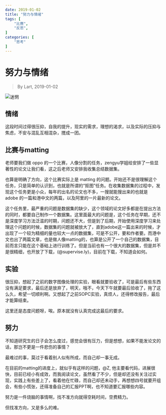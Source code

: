 ```yaml
---
date: 2019-01-02
title: "努力与情绪"
tags: [
    "比赛",
    "反思",
]
categories: [
    "思考"
]
---
```


# 努力与情绪

> By Lart, 2019-01-02

![迷惘](https://images.unsplash.com/photo-1534950581589-28511e00ed67?ixlib=rb-1.2.1&ixid=eyJhcHBfaWQiOjEyMDd9&auto=format&fit=crop&w=736&q=80)

## 情绪

这段时间过得很压抑，自我的提升，现实的需求，理想的渴求，以及实际的压抑与焦虑，不安与混乱互相混杂，搅成一团。

## 比赛与matting

老师要我们做 oppo 的一个比赛，人像分割的任务，zengyu学姐给安排了一些显著性的论文让我们看，这之后老师又安排我收集总结数据集。

也算是明确了方向，这个比赛实际上是 matting 的问题。开始还不是很理解这个任务，只是简单的认识到，也就是所谓的“抠图”任务。在收集数据集的过程中，发现这个任务更是小众，每年的出名的论文也不多，一搜就能搜出来的也就是 adobe 的一篇和港中文的两篇，以及阿里的一片最新的论文。

这个任务里，最严重的问题是数据集的缺少，这个领域的论文好多都是在提出方法的同时，都要自己制作一个数据集。这里面最大的问题是，这个任务在早期，还不是深度学习方法泛滥的时期，问题还不大，但是到了后期，开始使用深度学习来处理这个问题的时候，数据集的问题就被放大了，直到adobe这一篇出来的时候，才出现了一个较为精细的量也较大一点的数据集，可是不公开，要和作者要。而港中文也出了两篇文章，也是做人像matting的，也算是公开了一个自己的数据集，目前而言只能在这个基础上进行训练了。但是当前也有一个很大的数据集，但是并不是很精细，也开放了下载，(@supervise.ly)，目前在下载，不知道会如何。

## 实验

很压抑，想起了之前的数字图像处理的实验，眼看就要验收了，可是最后有些东西没有满足要求，最后还是放弃了，明天，哦不，今天下午就要最后验收了，拖了这么久，希望一切顺利啊。又想起了之前SOPC实验，真烦人，还得修改报告，最后才能算结束。

这里还是态度问题呀，唉。原本就没有认真完成这最后的要求。

## 努力

不知道研究生的日子会怎么度过，感觉会很有压力，但是想想，如果不能发论文的话，那岂不更是一件悲伤的事情？

最难过的事，莫过于看着别人似有所成，而自己却一事无成。

在目前的matting的进度上，就似乎有这样的问题，@Z, 他主要看代码，进展很快，目前已经小有成效，而我阅读论文，虽然看了不少，但是却还没有关注过实现，实践上有些差上了，看着他在忙碌，而自己却还未动手，再想想四号就要开组会，有些小慌张，还得准备自己的汇报PPT啊，也不知道要汇报哪些内容。

努力是一件烧脑的事情啊，找不准方向就得空耗时间，空费精力。

但找准方向，又是多么的难。
